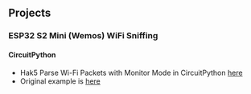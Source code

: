 ## Projects

### ESP32 S2 Mini (Wemos) WiFi Sniffing

#### CircuitPython

* Hak5 Parse Wi-Fi Packets with Monitor Mode in CircuitPython [here](https://www.youtube.com/watch?v=9fLhu_fJ4P8&t=484s)
* Original example is [here](https://gist.github.com/anecdata/27aca4a8c8d87a4b3f43d3ee21f90818)


